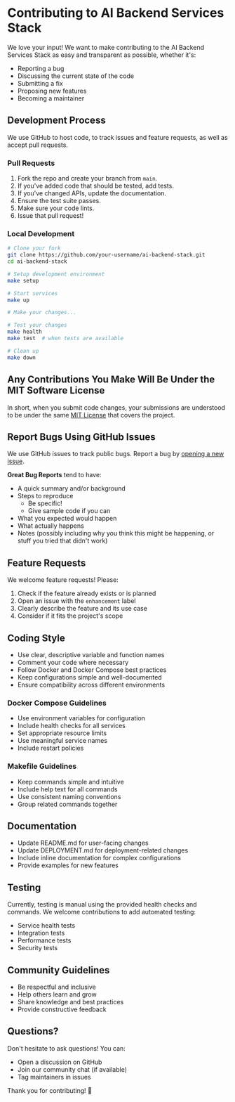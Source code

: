 # Contributing to AI Backend Services Stack

We love your input! We want to make contributing to the AI Backend Services Stack as easy and transparent as possible, whether it's:

- Reporting a bug
- Discussing the current state of the code
- Submitting a fix
- Proposing new features
- Becoming a maintainer

## Development Process

We use GitHub to host code, to track issues and feature requests, as well as accept pull requests.

### Pull Requests

1. Fork the repo and create your branch from `main`.
2. If you've added code that should be tested, add tests.
3. If you've changed APIs, update the documentation.
4. Ensure the test suite passes.
5. Make sure your code lints.
6. Issue that pull request!

### Local Development

```bash
# Clone your fork
git clone https://github.com/your-username/ai-backend-stack.git
cd ai-backend-stack

# Setup development environment
make setup

# Start services
make up

# Make your changes...

# Test your changes
make health
make test  # when tests are available

# Clean up
make down
```

## Any Contributions You Make Will Be Under the MIT Software License

In short, when you submit code changes, your submissions are understood to be under the same [MIT License](LICENSE) that covers the project.

## Report Bugs Using GitHub Issues

We use GitHub issues to track public bugs. Report a bug by [opening a new issue](https://github.com/your-org/ai-backend-stack/issues).

**Great Bug Reports** tend to have:

- A quick summary and/or background
- Steps to reproduce
  - Be specific!
  - Give sample code if you can
- What you expected would happen
- What actually happens
- Notes (possibly including why you think this might be happening, or stuff you tried that didn't work)

## Feature Requests

We welcome feature requests! Please:

1. Check if the feature already exists or is planned
2. Open an issue with the `enhancement` label
3. Clearly describe the feature and its use case
4. Consider if it fits the project's scope

## Coding Style

- Use clear, descriptive variable and function names
- Comment your code where necessary
- Follow Docker and Docker Compose best practices
- Keep configurations simple and well-documented
- Ensure compatibility across different environments

### Docker Compose Guidelines

- Use environment variables for configuration
- Include health checks for all services
- Set appropriate resource limits
- Use meaningful service names
- Include restart policies

### Makefile Guidelines

- Keep commands simple and intuitive
- Include help text for all commands
- Use consistent naming conventions
- Group related commands together

## Documentation

- Update README.md for user-facing changes
- Update DEPLOYMENT.md for deployment-related changes
- Include inline documentation for complex configurations
- Provide examples for new features

## Testing

Currently, testing is manual using the provided health checks and commands. We welcome contributions to add automated testing:

- Service health tests
- Integration tests
- Performance tests
- Security tests

## Community Guidelines

- Be respectful and inclusive
- Help others learn and grow
- Share knowledge and best practices
- Provide constructive feedback

## Questions?

Don't hesitate to ask questions! You can:

- Open a discussion on GitHub
- Join our community chat (if available)
- Tag maintainers in issues

Thank you for contributing! 🎉